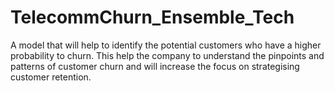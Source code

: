 # TelecommChurn_Ensemble_Tech
A model that will help to identify the potential customers who have a higher probability to churn. This help the company to understand the pinpoints and patterns of customer churn and will increase the focus on strategising customer retention.
